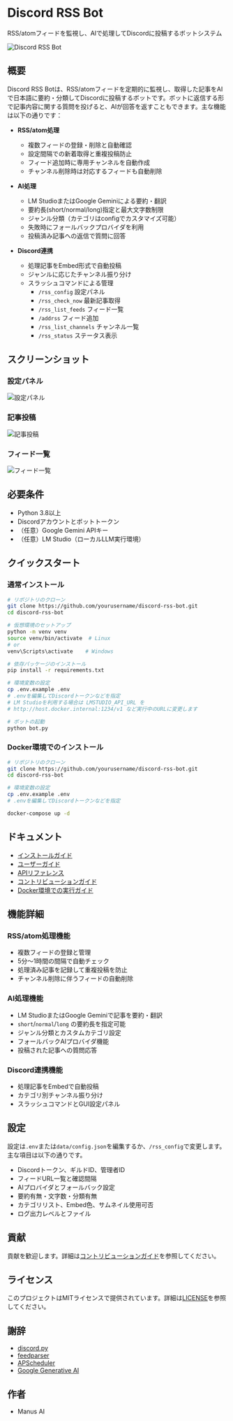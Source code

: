 # Discord RSS Bot

RSS/atomフィードを監視し、AIで処理してDiscordに投稿するボットシステム

![Discord RSS Bot](docs/images/discord_rss_bot_logo.png)

## 概要

Discord RSS Botは、RSS/atomフィードを定期的に監視し、取得した記事をAIで日本語に要約・分類してDiscordに投稿するボットです。ボットに返信する形で記事内容に関する質問を投げると、AIが回答を返すこともできます。主な機能は以下の通りです：

- **RSS/atom処理**
  - 複数フィードの登録・削除と自動確認
  - 設定間隔での新着取得と重複投稿防止
  - フィード追加時に専用チャンネルを自動作成
  - チャンネル削除時は対応するフィードも自動削除

- **AI処理**
  - LM StudioまたはGoogle Geminiによる要約・翻訳
  - 要約長(short/normal/long)指定と最大文字数制限
  - ジャンル分類（カテゴリはconfigでカスタマイズ可能）
  - 失敗時にフォールバックプロバイダを利用
  - 投稿済み記事への返信で質問に回答

- **Discord連携**
  - 処理記事をEmbed形式で自動投稿
  - ジャンルに応じたチャンネル振り分け
  - スラッシュコマンドによる管理
    - `/rss_config` 設定パネル
    - `/rss_check_now` 最新記事取得
    - `/rss_list_feeds` フィード一覧
    - `/addrss` フィード追加
    - `/rss_list_channels` チャンネル一覧
    - `/rss_status` ステータス表示

## スクリーンショット

### 設定パネル
![設定パネル](docs/images/config_panel.png)

### 記事投稿
![記事投稿](docs/images/article_post.png)

### フィード一覧
![フィード一覧](docs/images/feed_list.png)

## 必要条件

- Python 3.8以上
- Discordアカウントとボットトークン
- （任意）Google Gemini APIキー
- （任意）LM Studio（ローカルLLM実行環境）

## クイックスタート

### 通常インストール

```bash
# リポジトリのクローン
git clone https://github.com/yourusername/discord-rss-bot.git
cd discord-rss-bot

# 仮想環境のセットアップ
python -m venv venv
source venv/bin/activate  # Linux
# or
venv\Scripts\activate    # Windows

# 依存パッケージのインストール
pip install -r requirements.txt

# 環境変数の設定
cp .env.example .env
# .envを編集してDiscordトークンなどを指定
# LM Studioを利用する場合は LMSTUDIO_API_URL を
# http://host.docker.internal:1234/v1 など実行中のURLに変更します

# ボットの起動
python bot.py
```

### Docker環境でのインストール

```bash
# リポジトリのクローン
git clone https://github.com/yourusername/discord-rss-bot.git
cd discord-rss-bot

# 環境変数の設定
cp .env.example .env
# .envを編集してDiscordトークンなどを指定

docker-compose up -d
```

## ドキュメント

- [インストールガイド](docs/installation_guide.md)
- [ユーザーガイド](docs/user_guide.md)
- [APIリファレンス](docs/api_reference.md)
- [コントリビューションガイド](docs/contributing.md)
- [Docker環境での実行ガイド](docker_guide.md)

## 機能詳細

### RSS/atom処理機能

- 複数フィードの登録と管理
- 5分〜1時間の間隔で自動チェック
- 処理済み記事を記録して重複投稿を防止
- チャンネル削除に伴うフィードの自動削除

### AI処理機能

- LM StudioまたはGoogle Geminiで記事を要約・翻訳
- `short`/`normal`/`long` の要約長を指定可能
- ジャンル分類とカスタムカテゴリ設定
- フォールバックAIプロバイダ機能
- 投稿された記事への質問応答

### Discord連携機能

- 処理記事をEmbedで自動投稿
- カテゴリ別チャンネル振り分け
- スラッシュコマンドとGUI設定パネル

## 設定

設定は`.env`または`data/config.json`を編集するか、`/rss_config`で変更します。主な項目は以下の通りです。

- Discordトークン、ギルドID、管理者ID
- フィードURL一覧と確認間隔
- AIプロバイダとフォールバック設定
- 要約有無・文字数・分類有無
- カテゴリリスト、Embed色、サムネイル使用可否
- ログ出力レベルとファイル

## 貢献

貢献を歓迎します。詳細は[コントリビューションガイド](docs/contributing.md)を参照してください。

## ライセンス

このプロジェクトはMITライセンスで提供されています。詳細は[LICENSE](LICENSE)を参照してください。

## 謝辞

- [discord.py](https://github.com/Rapptz/discord.py)
- [feedparser](https://github.com/kurtmckee/feedparser)
- [APScheduler](https://github.com/agronholm/apscheduler)
- [Google Generative AI](https://github.com/google/generative-ai-python)

## 作者

- Manus AI
